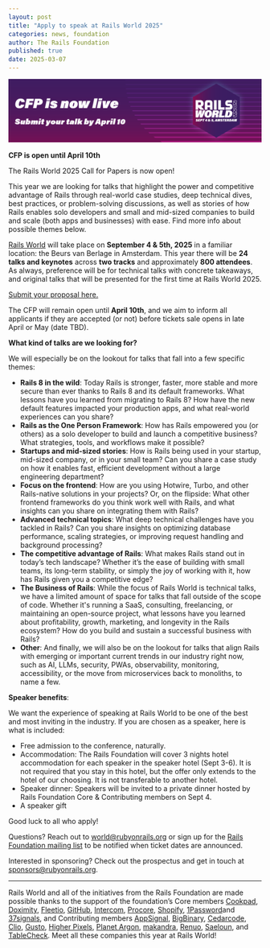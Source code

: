 ```yaml
---
layout: post
title: "Apply to speak at Rails World 2025"
categories: news, foundation
author: The Rails Foundation
published: true
date: 2025-03-07
---
```


<p style="text-align: center"><img src="/assets/images/RW25-cfp-open-banner.png"></p>

**CFP is open until April 10th**  

The Rails World 2025 Call for Papers is now open! 

This year we are looking for talks that highlight the power and competitive advantage of Rails through real-world case studies, deep technical dives, best practices, or problem-solving discussions, as well as stories of how Rails enables solo developers and small and mid-sized companies to build and scale (both apps and businesses) with ease. Find more info about possible themes below. 

[Rails World](/world/2025) will take place on **September 4 & 5th, 2025** in a familiar location: the Beurs van Berlage in Amsterdam. This year there will be **24 talks and keynotes** across **two tracks** and approximately **800 attendees**. As always, preference will be for technical talks with concrete takeaways, and original talks that will be presented for the first time at Rails World 2025.

<a href="https://sessionize.com/rails-world-2025/">Submit your proposal here.</a>

The CFP will remain open until **April 10th**, and we aim to inform all applicants if they are accepted (or not) before tickets sale opens in late April or May (date TBD). 

**What kind of talks are we looking for?**

We will especially be on the lookout for talks that fall into a few specific themes:

- **Rails 8 in the wild**: Today Rails is stronger, faster, more stable and more secure than ever thanks to Rails 8 and its default frameworks. What lessons have you learned from migrating to Rails 8? How have the new default features impacted your production apps, and what real-world experiences can you share?
- **Rails as the One Person Framework**: How has Rails empowered you (or others) as a solo developer to build and launch a competitive business? What strategies, tools, and workflows make it possible?
- **Startups and mid-sized stories**: How is Rails being used in your startup, mid-sized company, or in your small team? Can you share a case study on how it enables fast, efficient development without a large engineering department?
- **Focus on the frontend**: How are you using Hotwire, Turbo, and other Rails-native solutions in your projects? Or, on the flipside: What other frontend frameworks do you think work well with Rails, and what insights can you share on integrating them with Rails?
- **Advanced technical topics**: What deep technical challenges have you tackled in Rails? Can you share insights on optimizing database performance, scaling strategies, or improving request handling and background processing?
- **The competitive advantage of Rails**: What makes Rails stand out in today’s tech landscape? Whether it’s the ease of building with small teams, its long-term stability, or simply the joy of working with it, how has Rails given you a competitive edge?
- **The Business of Rails**: While the focus of Rails World is technical talks, we have a limited amount of space for talks that fall outside of the scope of code. Whether it's running a SaaS, consulting, freelancing, or maintaining an open-source project, what lessons have you learned about profitability, growth, marketing, and longevity in the Rails ecosystem? How do you build and sustain a successful business with Rails?
- **Other**: And finally, we will also be on the lookout for talks that align Rails with emerging or important current trends in our industry right now, such as AI, LLMs, security, PWAs, observability, monitoring, accessibility, or the move from microservices back to monoliths, to name a few.


**Speaker benefits**:

We want the experience of speaking at Rails World to be one of the best and most inviting in the industry. If you are chosen as a speaker, here is what is included:
- Free admission to the conference, naturally.
- Accommodation: The Rails Foundation will cover 3 nights hotel accommodation for each speaker in the speaker hotel (Sept 3-6). It is not required that you stay in this hotel, but the offer only extends to the hotel of our choosing. It is not transferable to another hotel.
- Speaker dinner: Speakers will be invited to a private dinner hosted by Rails Foundation Core & Contributing members on Sept 4.
- A speaker gift

Good luck to all who apply!

Questions? Reach out to world@rubyonrails.org or sign up for the <a href="https://rails-foundation.kit.com/sign-up">Rails Foundation mailing list</a> to be notified when ticket dates are announced.

Interested in sponsoring? Check out the prospectus and get in touch at <a href="mailto:sponsors@rubyonrails.org">sponsors@rubyonrails.org</a>.

***

Rails World and all of the initiatives from the Rails Foundation are made possible thanks to the support of the foundation’s Core members <a href="https://cookpad.com/">Cookpad</a>, <a href="https://www.doximity.com/">Doximity</a>, <a href="https://www.fleetio.com/">Fleetio</a>, <a href="https://github.com/">GitHub</a>, <a href="https://www.intercom.com/">Intercom</a>, <a href="https://www.procore.com/">Procore</a>, <a href="https://www.shopify.com/">Shopify</a>, <a href="https://1password.com/">1Password</a>and <a href="https://37signals.com/">37signals</a>, and Contributing members <a href="https://www.appsignal.com/">AppSignal</a>, <a href="https://www.bigbinary.com/">BigBinary</a>, <a href="https://www.cedarcode.com/">Cedarcode</a>, <a href="https://www.clio.com/">Clio</a>, <a href="https://gusto.com/">Gusto</a>, <a href="https://www.higherpixels.com/">Higher Pixels</a>, <a href="https://www.planetargon.com/">Planet Argon</a>, <a href="https://makandra.de/">makandra</a>, <a href="https://www.renuo.ch/">Renuo</a>, <a href="https://www.saeloun.com/">Saeloun</a>, and <a href="https://tablecheck.com/en/join">TableCheck</a>. Meet all these companies this year at Rails World! 

